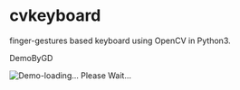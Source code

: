 # cvkeyboard
finger-gestures based keyboard using OpenCV in Python3.

DemoByGD

![Demo-loading... Please Wait...]("https://github.com/ganesh-deshmukh/cvkeyboard/blob/master/gdDemoCVKeyBoard.gif")